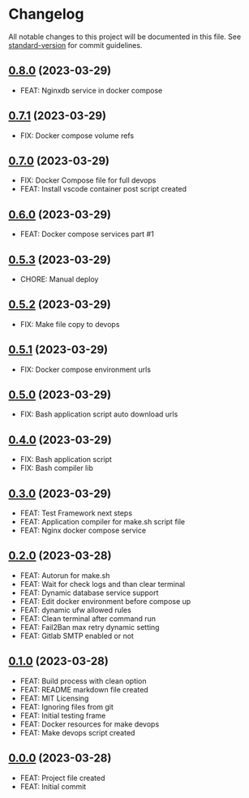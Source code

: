 # Changelog

All notable changes to this project will be documented in this file. See [standard-version](https://github.com/conventional-changelog/standard-version) for commit guidelines.


## [0.8.0](https://github.com/lildutils/ldu-devops-docker/releases/tag/0.8.0) (2023-03-29)

- FEAT: Nginxdb service in docker compose

## [0.7.1](https://github.com/lildutils/ldu-devops-docker/releases/tag/0.7.1) (2023-03-29)

- FIX: Docker compose volume refs

## [0.7.0](https://github.com/lildutils/ldu-devops-docker/releases/tag/0.7.0) (2023-03-29)

- FIX: Docker Compose file for full devops
- FEAT: Install vscode container post script created

## [0.6.0](https://github.com/lildutils/ldu-devops-docker/releases/tag/0.6.0) (2023-03-29)

- FEAT: Docker compose services part #1

## [0.5.3](https://github.com/lildutils/ldu-devops-docker/releases/tag/0.5.3) (2023-03-29)

- CHORE: Manual deploy

## [0.5.2](https://github.com/lildutils/ldu-devops-docker/releases/tag/0.5.2) (2023-03-29)

- FIX: Make file copy to devops

## [0.5.1](https://github.com/lildutils/ldu-devops-docker/releases/tag/0.5.1) (2023-03-29)

- FIX: Docker compose environment urls

## [0.5.0](https://github.com/lildutils/ldu-devops-docker/releases/tag/0.5.0) (2023-03-29)

- FIX: Bash application script auto download urls

## [0.4.0](https://github.com/lildutils/ldu-devops-docker/releases/tag/0.4.0) (2023-03-29)

- FIX: Bash application script
- FIX: Bash compiler lib

## [0.3.0](https://github.com/lildutils/ldu-devops-docker/releases/tag/0.3.0) (2023-03-29)

- FEAT: Test Framework next steps
- FEAT: Application compiler for make.sh script file
- FEAT: Nginx docker compose service

## [0.2.0](https://github.com/lildutils/ldu-devops-docker/releases/tag/0.2.0) (2023-03-28)

- FEAT: Autorun for make.sh
- FEAT: Wait for check logs and than clear terminal
- FEAT: Dynamic database service support
- FEAT: Edit docker environment before compose up
- FEAT: dynamic ufw allowed rules
- FEAT: Clean terminal after command run
- FEAT: Fail2Ban max retry dynamic setting
- FEAT: Gitlab SMTP enabled or not

## [0.1.0](https://github.com/lildutils/ldu-devops-docker/releases/tag/0.1.0) (2023-03-28)

- FEAT: Build process with clean option
- FEAT: README markdown file created
- FEAT: MIT Licensing
- FEAT: Ignoring files from git
- FEAT: Initial testing frame
- FEAT: Docker resources for make devops
- FEAT: Make devops script created

## [0.0.0](https://github.com/lildutils/ldu-devops-docker/releases/tag/0.0.0) (2023-03-28)

- FEAT: Project file created
- FEAT: Initial commit
